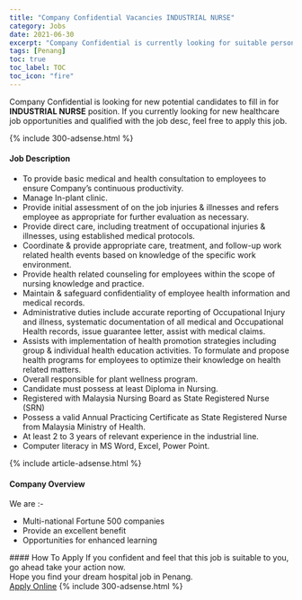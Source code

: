 ```yaml
---
title: "Company Confidential Vacancies INDUSTRIAL NURSE" 
category: Jobs 
date: 2021-06-30 
excerpt: "Company Confidential is currently looking for suitable person to fill in the INDUSTRIAL NURSE which positioned at Penang" 
tags: [Penang] 
toc: true 
toc_label: TOC 
toc_icon: "fire" 
--- 
```


<p>Company Confidential is looking for new potential candidates to fill in for <b>INDUSTRIAL NURSE</b> position. If you currently looking for new healthcare job opportunities and qualified with the job desc, feel free to apply this job.
</p>{% include 300-adsense.html %} 
<div><div><h4>Job Description</h4></div><div><div><span><div><div><ul><li>To provide basic medical and health consultation to employees to ensure Company&#8217;s continuous productivity.</li><li>Manage In-plant clinic.</li><li>Provide initial assessment of on the job injuries &amp; illnesses and refers employee as appropriate for further evaluation as necessary.</li><li>Provide direct care, including treatment of occupational injuries &amp; illnesses, using established medical protocols.</li><li>Coordinate &amp; provide appropriate care, treatment, and follow-up work related health events based on knowledge of the specific work environment.</li><li>Provide health related counseling for employees within the scope of nursing knowledge and practice.</li><li>Maintain &amp; safeguard confidentiality of employee health information and medical records.</li><li>Administrative duties include accurate reporting of Occupational Injury and illness, systematic documentation of all medical and Occupational Health records, issue guarantee letter, assist with medical claims.</li><li>Assists with implementation of health promotion strategies including group &amp; individual health education activities. To formulate and propose health programs for employees to optimize their knowledge on health related matters.&#160;</li><li>Overall responsible for plant wellness program.</li><li>Candidate must possess at least Diploma in Nursing.</li><li>Registered with Malaysia Nursing Board as State Registered Nurse (SRN)</li><li>Possess a valid Annual Practicing Certificate as State Registered Nurse from Malaysia Ministry of Health.</li><li>At least 2 to 3 years of relevant experience in the industrial line.</li><li>Computer literacy in MS Word, Excel, Power Point.</li></ul></div></div></span></div></div></div> 
{% include article-adsense.html %} 
<div><div><h4>Company Overview</h4></div><div><div><span><div><div>We are :-</div><ul><li>Multi-national Fortune 500 companies</li><li>Provide an excellent benefit</li><li>Opportunities for enhanced learning</li></ul></div></span></div></div></div> 
#### How To Apply 
If you confident and feel that this job is suitable to you, go ahead take your action now. <br/> 
Hope you find your dream hospital job in Penang. <br/> 
<a href="https://www.jobstreet.com.my/en/job/industrial-nurse-4602508?jobId=jobstreet-my-job-4602508" class="btn btn--warning" target="_blank" rel="nofollow noopenner">Apply Online</a> 
{% include 300-adsense.html %} 